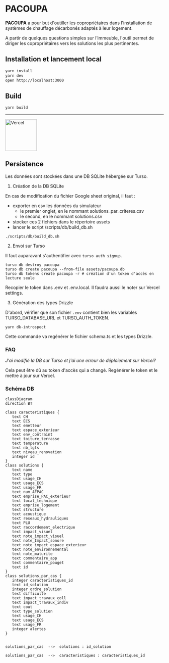 # PACOUPA

**PACOUPA** a pour but d'outiller les copropriétaires dans l'installation de systèmes de chauffage décarbonés adaptés à leur logement.

A partir de quelques questions simples sur l’immeuble, l'outil permet de diriger les copropriétaires vers les solutions les plus pertinentes.

## Installation et lancement local
```bash
yarn install
yarn dev
open http://localhost:3000
```


## Build 

```bash
yarn build
```

---
<a href="https://vercel.com/?utm_source=ademe&utm_campaign=oss" alt="Url Vercel"><image src="https://user-images.githubusercontent.com/37937348/161967395-a5064a6a-b4d3-4ede-a940-ad81fa773916.svg" alt="Vercel" width="100" /></a>


## Persistence

Les données sont stockées dans une DB SQLite hébergée sur Turso.

1. Création de la DB SQLite

En cas de modification du fichier Google sheet original, il faut :
- exporter en csv les données du simulateur
    - le premier onglet, en le nommant solutions_par_criteres.csv
    - le second, en le nommant solutions.csv
- stocker ces 2 fichiers dans le répertoire assets
- lancer le script /scripts/db/build_db.sh 

```shell
./scripts/db/build_db.sh
```

2. Envoi sur Turso

Il faut auparavant s'authentifier avec `turso auth signup`.

```shell
turso db destroy pacoupa
turso db create pacoupa --from-file assets/pacoupa.db
turso db tokens create pacoupa -r # création d'un token d'accès en lecture seule
```

Recopier le token dans .env et .env.local.
Il faudra aussi le  noter sur Vercel settings.

3. Génération des types Drizzle

D'abord, vérifier que son fichier `.env` contient bien les variables TURSO_DATABASE_URL et TURSO_AUTH_TOKEN.

```shell
yarn dk-introspect
```

Cette commande va regénérer le fichier schema.ts et les types Drizzle.

### FAQ

*J'ai modifié la DB sur Turso et j'ai une erreur de déploiement sur Vercel?*

Cela peut être dû au token d'accès qui a changé. 
Regénérer le token et le mettre à jour sur Vercel.


### Schéma DB


```mermaid
classDiagram
direction BT

class caracteristiques {
   text CH
   text ECS
   text emetteur
   text espace_exterieur
   text env_contraint
   text toiture_terrasse
   text temperature
   text nb_lgts
   text niveau_renovation
   integer id
}
class solutions {
   text name
   text type
   text usage_CH
   text usage_ECS
   text usage_FR
   text num_AFPAC
   text emprise_PAC_exterieur
   text local_technique
   text emprise_logement
   text structure
   text acoustique
   text reseaux_hydrauliques
   text PLU
   text raccordement_electrique
   text impact_visuel
   text note_impact_visuel
   text note_Impact_sonore
   text note_impact_espace_exterieur
   text note_environnemental
   text note_maturite
   text commentaire_app
   text commentaire_pouget
   text id
}
class solutions_par_cas {
   integer caracteristiques_id
   text id_solution
   integer ordre_solution
   text difficulte
   text impact_travaux_coll
   text impact_travaux_indiv
   text cout
   text type_solution
   text usage_CH
   text usage_ECS
   text usage_FR
   integer alertes
}


solutions_par_cas  -->  solutions : id_solution

solutions_par_cas  -->  caracteristiques : caracteristiques_id
```
